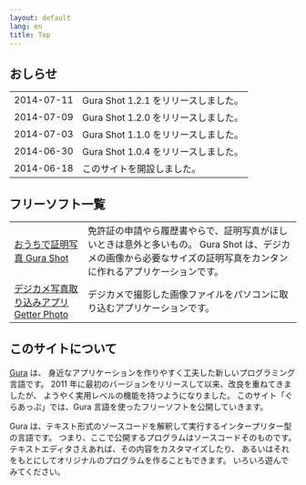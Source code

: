 ```yaml
---
layout: default
lang: en
title: Top
---
```


## おしらせ

<table>
<tr><td>2014-07-11</td><td>Gura Shot 1.2.1 をリリースしました。</td></tr>
<tr><td>2014-07-09</td><td>Gura Shot 1.2.0 をリリースしました。</td></tr>
<tr><td>2014-07-03</td><td>Gura Shot 1.1.0 をリリースしました。</td></tr>
<tr><td>2014-06-30</td><td>Gura Shot 1.0.4 をリリースしました。</td></tr>
<tr><td>2014-06-18</td><td>このサイトを開設しました。</td></tr>
</table>


## フリーソフト一覧

<table>
<tr><td><a href="gurashot/">おうちで証明写真 Gura Shot</a></td>
<td>
免許証の申請やら履歴書やらで、証明写真がほしいときは意外と多いもの。
Gura Shot は、デジカメの画像から必要なサイズの証明写真をカンタンに作れるアプリケーションです。
</td>
</tr>
<tr><td><a href="getterphoto/">デジカメ写真取り込みアプリ Getter Photo</a></td>
<td>
デジカメで撮影した画像ファイルをパソコンに取り込むアプリケーションです。
</td>
</table>


## このサイトについて

[Gura](http://www.gura-lang.org/) は、
身近なアプリケーションを作りやすく工夫した新しいプログラミング言語です。
2011 年に最初のバージョンをリリースして以来、改良を重ねてきましたが、
ようやく実用レベルの機能を持つようになりました。
このサイト「ぐらあっぷ」では、Gura 言語を使ったフリーソフトを公開していきます。

Gura は、テキスト形式のソースコードを解釈して実行するインタープリター型の言語です。
つまり、ここで公開するプログラムはソースコードそのものです。
テキストエディタさえあれば、その内容をカスタマイズしたり、
あるいはそれをもとにしてオリジナルのプログラムを作ることもできます。
いろいろ遊んでみてください。

